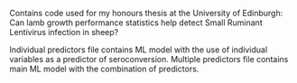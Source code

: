 Contains code used for my honours thesis at the University of Edinburgh: Can lamb growth performance statistics help detect Small Ruminant Lentivirus infection in sheep?

Individual predictors file contains ML model with the use of individual variables as a predictor of seroconversion.
Multiple predictors file contains main ML model with the combination of predictors.
